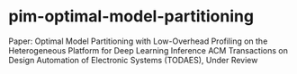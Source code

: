 # pim-optimal-model-partitioning
Paper: Optimal Model Partitioning with Low-Overhead Profiling on the Heterogeneous Platform for Deep Learning Inference
ACM Transactions on Design Automation of Electronic Systems (TODAES), Under Review
